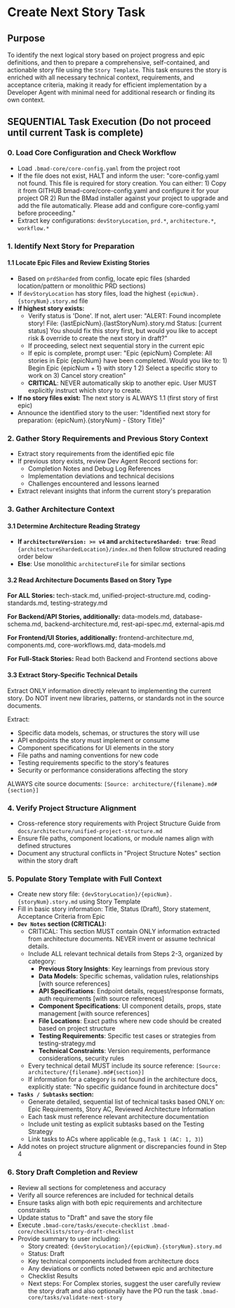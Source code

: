 <!-- Powered by BMAD™ Core -->

# Create Next Story Task

## Purpose

To identify the next logical story based on project progress and epic definitions, and then to
prepare a comprehensive, self-contained, and actionable story file using the `Story Template`. This
task ensures the story is enriched with all necessary technical context, requirements, and
acceptance criteria, making it ready for efficient implementation by a Developer Agent with minimal
need for additional research or finding its own context.

## SEQUENTIAL Task Execution (Do not proceed until current Task is complete)

### 0. Load Core Configuration and Check Workflow

- Load `.bmad-core/core-config.yaml` from the project root
- If the file does not exist, HALT and inform the user: "core-config.yaml not found. This file is
  required for story creation. You can either: 1) Copy it from GITHUB bmad-core/core-config.yaml and
  configure it for your project OR 2) Run the BMad installer against your project to upgrade and add
  the file automatically. Please add and configure core-config.yaml before proceeding."
- Extract key configurations: `devStoryLocation`, `prd.*`, `architecture.*`, `workflow.*`

### 1. Identify Next Story for Preparation

#### 1.1 Locate Epic Files and Review Existing Stories

- Based on `prdSharded` from config, locate epic files (sharded location/pattern or monolithic PRD
  sections)
- If `devStoryLocation` has story files, load the highest `{epicNum}.{storyNum}.story.md` file
- **If highest story exists:**
  - Verify status is 'Done'. If not, alert user: "ALERT: Found incomplete story! File:
    {lastEpicNum}.{lastStoryNum}.story.md Status: [current status] You should fix this story first,
    but would you like to accept risk & override to create the next story in draft?"
  - If proceeding, select next sequential story in the current epic
  - If epic is complete, prompt user: "Epic {epicNum} Complete: All stories in Epic {epicNum} have
    been completed. Would you like to: 1) Begin Epic {epicNum + 1} with story 1 2) Select a specific
    story to work on 3) Cancel story creation"
  - **CRITICAL**: NEVER automatically skip to another epic. User MUST explicitly instruct which
    story to create.
- **If no story files exist:** The next story is ALWAYS 1.1 (first story of first epic)
- Announce the identified story to the user: "Identified next story for preparation:
  {epicNum}.{storyNum} - {Story Title}"

### 2. Gather Story Requirements and Previous Story Context

- Extract story requirements from the identified epic file
- If previous story exists, review Dev Agent Record sections for:
  - Completion Notes and Debug Log References
  - Implementation deviations and technical decisions
  - Challenges encountered and lessons learned
- Extract relevant insights that inform the current story's preparation

### 3. Gather Architecture Context

#### 3.1 Determine Architecture Reading Strategy

- **If `architectureVersion: >= v4` and `architectureSharded: true`**: Read
  `{architectureShardedLocation}/index.md` then follow structured reading order below
- **Else**: Use monolithic `architectureFile` for similar sections

#### 3.2 Read Architecture Documents Based on Story Type

**For ALL Stories:** tech-stack.md, unified-project-structure.md, coding-standards.md,
testing-strategy.md

**For Backend/API Stories, additionally:** data-models.md, database-schema.md,
backend-architecture.md, rest-api-spec.md, external-apis.md

**For Frontend/UI Stories, additionally:** frontend-architecture.md, components.md,
core-workflows.md, data-models.md

**For Full-Stack Stories:** Read both Backend and Frontend sections above

#### 3.3 Extract Story-Specific Technical Details

Extract ONLY information directly relevant to implementing the current story. Do NOT invent new
libraries, patterns, or standards not in the source documents.

Extract:

- Specific data models, schemas, or structures the story will use
- API endpoints the story must implement or consume
- Component specifications for UI elements in the story
- File paths and naming conventions for new code
- Testing requirements specific to the story's features
- Security or performance considerations affecting the story

ALWAYS cite source documents: `[Source: architecture/{filename}.md#{section}]`

### 4. Verify Project Structure Alignment

- Cross-reference story requirements with Project Structure Guide from
  `docs/architecture/unified-project-structure.md`
- Ensure file paths, component locations, or module names align with defined structures
- Document any structural conflicts in "Project Structure Notes" section within the story draft

### 5. Populate Story Template with Full Context

- Create new story file: `{devStoryLocation}/{epicNum}.{storyNum}.story.md` using Story Template
- Fill in basic story information: Title, Status (Draft), Story statement, Acceptance Criteria from
  Epic
- **`Dev Notes` section (CRITICAL):**
  - CRITICAL: This section MUST contain ONLY information extracted from architecture documents.
    NEVER invent or assume technical details.
  - Include ALL relevant technical details from Steps 2-3, organized by category:
    - **Previous Story Insights**: Key learnings from previous story
    - **Data Models**: Specific schemas, validation rules, relationships [with source references]
    - **API Specifications**: Endpoint details, request/response formats, auth requirements [with
      source references]
    - **Component Specifications**: UI component details, props, state management [with source
      references]
    - **File Locations**: Exact paths where new code should be created based on project structure
    - **Testing Requirements**: Specific test cases or strategies from testing-strategy.md
    - **Technical Constraints**: Version requirements, performance considerations, security rules
  - Every technical detail MUST include its source reference:
    `[Source: architecture/{filename}.md#{section}]`
  - If information for a category is not found in the architecture docs, explicitly state: "No
    specific guidance found in architecture docs"
- **`Tasks / Subtasks` section:**
  - Generate detailed, sequential list of technical tasks based ONLY on: Epic Requirements, Story
    AC, Reviewed Architecture Information
  - Each task must reference relevant architecture documentation
  - Include unit testing as explicit subtasks based on the Testing Strategy
  - Link tasks to ACs where applicable (e.g., `Task 1 (AC: 1, 3)`)
- Add notes on project structure alignment or discrepancies found in Step 4

### 6. Story Draft Completion and Review

- Review all sections for completeness and accuracy
- Verify all source references are included for technical details
- Ensure tasks align with both epic requirements and architecture constraints
- Update status to "Draft" and save the story file
- Execute `.bmad-core/tasks/execute-checklist` `.bmad-core/checklists/story-draft-checklist`
- Provide summary to user including:
  - Story created: `{devStoryLocation}/{epicNum}.{storyNum}.story.md`
  - Status: Draft
  - Key technical components included from architecture docs
  - Any deviations or conflicts noted between epic and architecture
  - Checklist Results
  - Next steps: For Complex stories, suggest the user carefully review the story draft and also
    optionally have the PO run the task `.bmad-core/tasks/validate-next-story`
